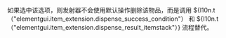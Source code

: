 如果选中该选项，则发射器不会使用默认操作删除该物品，而是调用 ${l10n.t（"elementgui.item_extension.dispense_success_condition"） 和 ${l10n.t（"elementgui.item_extension.dispense_result_itemstack"）} 流程替代。
